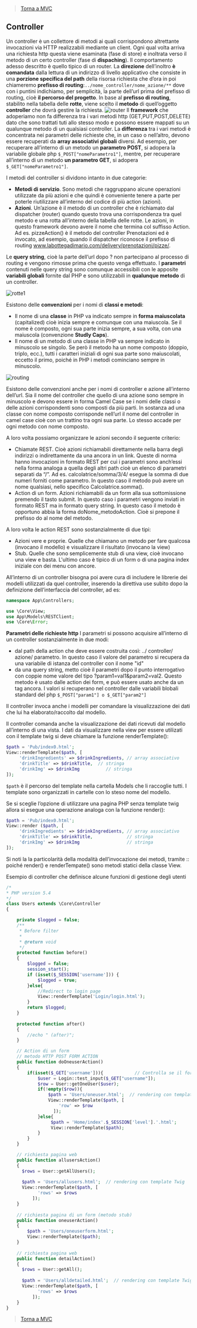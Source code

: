 >[Torna a MVC](mvcindex.md) 

## **Controller**

Un controller è un collettore di metodi ai quali corrispondono altrettante invocazioni via HTTP realizzabili mediante un client. Ogni qual volta arriva una richiesta http questa viene esaminata (fase di store) e inoltrata verso il metodo di un certo controller (fase di **dispaching**). Il comportamento adesso descritto è quello tipico di un router. La **direzione** dell’inoltro **è comandata** dalla lettura di un indirizzo di livello applicativo che consiste in una **porzione specifica del path** della risorsa richiesta che d’ora in poi chiameremo **prefisso di routing**:```../nome_controller/nome_azione/**``` dove con i puntini indichiamo, per semplicità, la parte dell’url prima del prefisso di routing, cioè **il percorso del progetto**.  In base al **prefisso di routing**, stabilito nella tabella delle **rotte**, viene scelto il **metodo** di quell’oggetto **controller** che dovrà gestire la richiesta. 
 ![router](controller.png)
Il **framework** che adoperiamo non fa differenza tra i vari metodi http (GET,PUT,POST,DELETE) dato che sono trattati tuti allo stesso modo e possono essere mappati su un qualunque metodo di un qualsiasi controller. 
La **differenza** tra i vari metodi è concentrata nei parametri delle richieste che, in un caso o nell’altro, devono essere recuperati da **array associativi globali** diversi. Ad esempio, per recuperare all’interno di un metodo un **parametro POST**, si adopera la variabile globale php ```$_POST["nomeParametro1"]```, mentre, per recuperare all’interno di un metodo **un parametro GET**, si adopera ```$_GET["nomeParametro1"]```.

I metodi del controller si dividono intanto in due categorie: 
- **Metodi di servizio**. Sono metodi che raggruppano alcune operazioni utilizzate da più azioni e che quindi è conveniente tenere a parte per poterle riutilizzare all’interno del codice di più action (azioni).
- **Azioni**. Un’azione è il metodo di un controller che è richiamato dal dispatcher (router) quando questo trova una corrispondenza tra quel metodo e una rotta all’interno della tabella delle rotte. Le azioni, in questo framework devono avere il nome che termina col suffisso Action. Ad es. pizzeAction() è il metodo del controller Prenotazioni ed è invocato, ad esempio, quando il dispatcher riconosce il prefisso di routing www.labottegadimario.com/delivery/prenotazioni/pizze/. 

Le **query string**, cioè la parte dell’url dopo ? non partecipano al processo di routing e vengono rimosse prima che questo venga effettuato. I **parametri** contenuti nelle query string sono comunque accessibili con le apposite **variabili globali** fornite dal PHP e sono utilizzabili in **qualunque metodo** di un controller. 
 
![rotte1](rotte1.png)


Esistono delle **convenzioni** per i nomi di **classi e metodi**:
-	Il nome di una **classe** in PHP va indicato sempre in **forma maiuscolata** (capitalized) cioè inizia sempre e comunque con una maiuscola. Se il nome è composto, ogni sua parte inizia sempre, a sua volta, con una maiuscola (convenzione **Studly Caps**). 
-	Il nome di un metodo di una classe in PHP va sempre indicato in minuscolo se singolo. Se però il metodo ha un nome composto (doppio, triplo, ecc.), tutti i caratteri iniziali di ogni sua parte sono maiuscolati, eccetto il primo, poiché in PHP i metodi cominciano sempre in minuscolo.  
 
 ![routing](routing.png)
 
Esistono delle convenzioni anche per i nomi di controller e azione all’interno dell’url. Sia il nome del controller che quello di una azione sono sempre in minuscolo e devono essere in forma Camel Case se i nomi delle classi o delle azioni corrispondenti sono composti da più parti. In sostanza ad una classe con nome composto corrisponde nell’url il nome del controller in camel case cioè con un trattino tra ogni sua parte. Lo stesso accade per ogni metodo con nome composto.

A loro volta possiamo organizzare le azioni secondo il seguente criterio:
-	Chiamate REST. Cioè azioni richiamabili direttamente nella barra degli indirizzi o indirettamente da una ancora in un link. Queste di norma hanno invocazioni in formato REST per cui i parametri sono anch’essi nella forma analoga a quella degli altri path cioè un elenco di parametri separati da “/”. Ad es. calcolatrice/somma/3/4/ esegue la somma di due numeri forniti come parametro. In questo caso il metodo può avere un nome qualsiasi, nello specifico Calcolatrice.somma().
-	Action di un form. Azioni richiamabili da un form alla sua sottomissione premendo il tasto submit. In questo caso i parametri vengono inviati in formato REST ma in formato query string. In questo caso il metodo è opportuno abbia la forma doNome_metodoAction. Cioè si prepone il prefisso do al nome del metodo.

A loro volta le action REST sono sostanzialmente di due tipi: 
-	Azioni vere e proprie. Quelle che chiamano un metodo per fare qualcosa (invocano il modello) e visualizzare il risultato (invocano la view)
-	Stub. Quelle che sono semplicemente stub di una view, cioè invocano una view e basta. L'ultimo caso è tipico di un form o di una pagina index iniziale con dei menu con ancore.

All’interno di un controller bisogna poi avere cura di includere le librerie dei modelli utilizzati da quel controller, inserendo la direttiva use subito dopo la definizione dell’interfaccia del controller, ad es:

```PHP
namespace App\Controllers;

use \Core\View;
use App\Models\RESTClient;
use \Core\Error;
```
**Parametri delle richieste http**
I parametri si possono acquisire all’interno di un controller sostanzialmente in due modi: 
-	dal path della action che deve essere costruita così: ../ controller/ azione/ parametro. In questo caso il valore del parametro si recupera da una variabile di istanza del controller con il nome "id"
-	da una query string, metto cioè il parametri dopo il punto interrogativo con coppie nome valore del tipo ?param1=val1&param2=val2. Questo metodo è usato dalle action dei form, e può essere usato anche da un tag ancora. I valori si recuperano nel controller dalle variabili blobali standard del php ```$_POST["param1"] o $_GET["param2"]```

Il controller invoca anche i modelli per comandare la visualizzazione dei dati che lui ha elaborato/raccolto dal modello.

Il controller comanda anche la visualizzazione dei dati ricevuti dal modello all’interno di una vista. I dati da visualizzare nella view per essere utilizati con il template twig si deve chiamare la funzione renderTemplate():
```PHP
$path = 'Pub/index0.html';
View::renderTemplate($path, [
     'drinkIngredients' => $drinkIngredients, // array associativo
     'drinkTitle' => $drinkTitle,  // stringa
     'drinkImg' => $drinkImg	      // stringa
]);  
```
```$path``` è il percorso del template nella cartella Models che li raccoglie tutti. I template sono organizzati in cartelle con lo steso nome del modello.

Se si sceglie l’opzione di utilizzare una pagina PHP senza template twig allora si esegue una operazione analoga con la funzione render():
```PHP
$path = 'Pub/index0.html';
View::render ($path, [
     'drinkIngredients' => $drinkIngredients, // array associativo
     'drinkTitle' => $drinkTitle,             // stringa
     'drinkImg' => $drinkImg	              // stringa
]);  
```
Si noti la la particolarità della modalità dell’invocazione dei metodi, tramite :: poiché render() e renderTempate() sono metodi statici della classe View.

Esempio di controller che definisce alcune funzioni di gestione degli utenti
```PHP
/*
* PHP version 5.4
*/
class Users extends \Core\Controller
{

    private $logged = false;
	/**
     * Before filter
     *
     * @return void
     */
    protected function before()
    {
		$logged = false;
		session_start();
		if (isset($_SESSION['username'])) {
			$logged = true;
		}else{
			//Redirect to login page
			View::renderTemplate('Login/login.html');
		}
		return $logged;
    }
    
    protected function after()
    {
        //echo " (after)";
    }

    // Action di un form
    // metodo HTTP POST FORM ACTION
    public function doOneuserAction()
    {
        if(isset($_GET['username'])){			 // Controlla se il form è stato sottomesso
    		$user = Login::test_input($_GET["username"]);
    		$row = User::getOneUser($user);
    		if(!empty($row)){
    		    $path = 'Users/oneuser.html';  // rendering con template Twig
                View::renderTemplate($path, [
                	'row' => $row
                  ]);  
    		}else{
    		     $path = 'Home/index'.$_SESSION['level'].'.html';
    		     View::renderTemplate($path);
    		}
        }
    }

    // richiesta pagina web
    public function allusersAction()
    {
	  $rows = User::getAllUsers();
	  
	  $path = 'Users/allusers.html';  // rendering con template Twig
	  View::renderTemplate($path, [
			'rows' => $rows
		  ]);  
	}
	
    // richiesta pagina di un form (metodo stub)
    public function oneuserAction()
    {
        $path = 'Users/oneuserform.html';
        View::renderTemplate($path);
	}
	
    // richiesta pagina web
    public function detailAction()
    {
	  $rows = User::getAll();
	  
	  $path = 'Users/alldetailed.html';  // rendering con template Twig
	  View::renderTemplate($path, [
			'rows' => $rows
		  ]);  
	}
}
```
>[Torna a MVC](mvcindex.md) 

